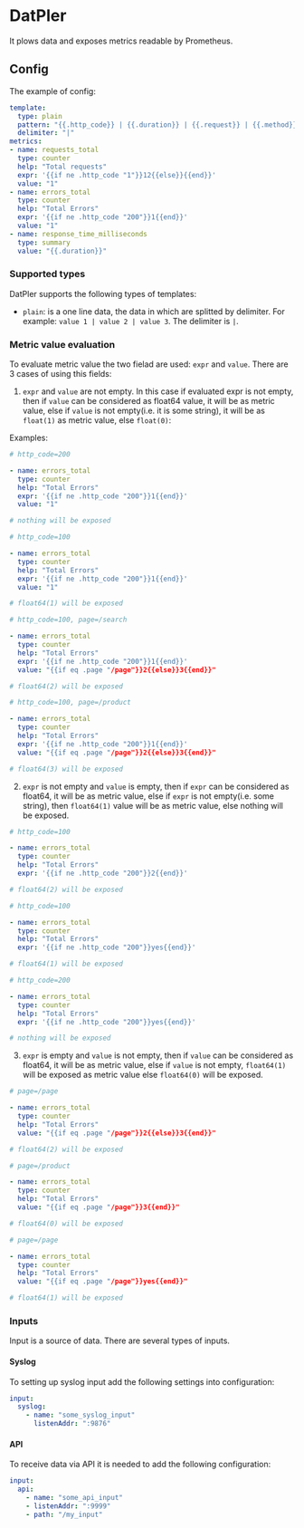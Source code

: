 # DatPler

It plows data and exposes metrics readable by Prometheus.

## Config

The example of config:

```yaml
template:
  type: plain
  pattern: "{{.http_code}} | {{.duration}} | {{.request}} | {{.method}}"
  delimiter: "|"
metrics:
- name: requests_total
  type: counter
  help: "Total requests"
  expr: '{{if ne .http_code "1"}}12{{else}}{{end}}'
  value: "1"
- name: errors_total
  type: counter
  help: "Total Errors"
  expr: '{{if ne .http_code "200"}}1{{end}}'
  value: "1"
- name: response_time_milliseconds
  type: summary
  value: "{{.duration}}"
```

### Supported types

DatPler supports the following types of templates:
 - `plain`: is a one line data, the data in which are splitted by delimiter. For example: `value 1 | value 2 | value 3`. The delimiter is `|`.


### Metric value evaluation

To evaluate metric value the two fielad are used: `expr` and `value`. There are 3 cases of using this fields:

1. `expr` and `value` are not empty. In this case if evaluated expr is not empty, then if `value` can be considered as float64 value, it will be as metric value, else if `value` is not empty(i.e. it is some string), it will be as `float(1)` as metric value, else `float(0)`:

Examples:

```yaml
# http_code=200

- name: errors_total
  type: counter
  help: "Total Errors"
  expr: '{{if ne .http_code "200"}}1{{end}}'
  value: "1"

# nothing will be exposed
```

```yaml
# http_code=100

- name: errors_total
  type: counter
  help: "Total Errors"
  expr: '{{if ne .http_code "200"}}1{{end}}'
  value: "1"

# float64(1) will be exposed
```


```yaml
# http_code=100, page=/search

- name: errors_total
  type: counter
  help: "Total Errors"
  expr: '{{if ne .http_code "200"}}1{{end}}'
  value: "{{if eq .page "/page"}}2{{else}}3{{end}}"

# float64(2) will be exposed
```

```yaml
# http_code=100, page=/product

- name: errors_total
  type: counter
  help: "Total Errors"
  expr: '{{if ne .http_code "200"}}1{{end}}'
  value: "{{if eq .page "/page"}}2{{else}}3{{end}}"

# float64(3) will be exposed
```

2. `expr` is not empty and `value` is empty, then if `expr` can be considered as float64, it will be as metric value, else if `expr` is not empty(i.e. some string), then `float64(1)` value will be as metric value, else nothing will be exposed.

```yaml
# http_code=100

- name: errors_total
  type: counter
  help: "Total Errors"
  expr: '{{if ne .http_code "200"}}2{{end}}'

# float64(2) will be exposed
```

```yaml
# http_code=100

- name: errors_total
  type: counter
  help: "Total Errors"
  expr: '{{if ne .http_code "200"}}yes{{end}}'

# float64(1) will be exposed
```

```yaml
# http_code=200

- name: errors_total
  type: counter
  help: "Total Errors"
  expr: '{{if ne .http_code "200"}}yes{{end}}'

# nothing will be exposed
```

3. `expr` is empty and `value` is not empty, then if `value` can be considered as float64, it will be as metric value, else if `value` is not empty, `float64(1)` will be exposed as metric value else `float64(0)` will be exposed.

```yaml
# page=/page

- name: errors_total
  type: counter
  help: "Total Errors"
  value: "{{if eq .page "/page"}}2{{else}}3{{end}}"

# float64(2) will be exposed
```

```yaml
# page=/product

- name: errors_total
  type: counter
  help: "Total Errors"
  value: "{{if eq .page "/page"}}3{{end}}"

# float64(0) will be exposed
```

```yaml
# page=/page

- name: errors_total
  type: counter
  help: "Total Errors"
  value: "{{if eq .page "/page"}}yes{{end}}"

# float64(1) will be exposed
```


### Inputs

Input is a source of data. There are several types of inputs.

#### Syslog

To setting up syslog input add the following settings into configuration:

```yaml
input:
  syslog:
    - name: "some_syslog_input"
      listenAddr: ":9876"
```

#### API

To receive data via API it is needed to add the following configuration:

```yaml
input:
  api:
    - name: "some_api_input"
    - listenAddr: ":9999"
    - path: "/my_input"
```

